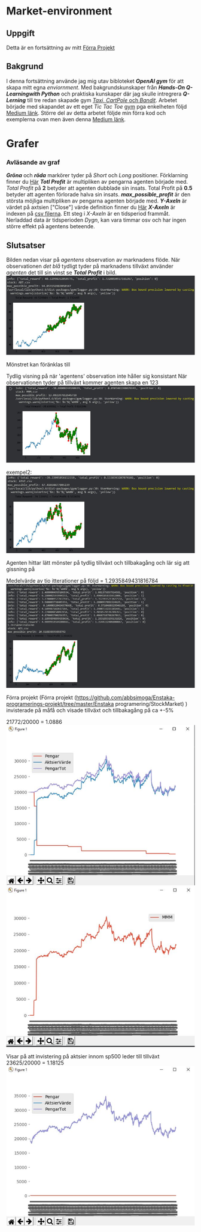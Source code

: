 # Market-environment

## Uppgift
Detta är en fortsättning av mitt [Förra Projekt](https://github.com/abbsimoga/Enstaka-programerings-projekt/tree/master/Enstaka_programering/StockMarket)

## Bakgrund
I denna fortsättning använde jag mig utav bibloteket **_OpenAI gym_** för att skapa mitt egna *enviornment*. Med bakgrundskunskaper från **_Hands-On Q-Learningwith Python_** och praktiska kunskaper där jag skulle intregrera **_Q-Lerning_** till tre redan skapade gym [*Taxi*, *CartPole* och *Bandit*](https://colab.research.google.com/drive/1RwkDfI0lxFZmXXNk1q88PWA7HQiJjlBL#scrollTo=Ac6y6qG-3kV3). Arbetet började med skapandet av ett eget *Tic Tac Toe* [gym](https://github.com/abbsimoga/TicTacGym) pga enkelheten följd [Medium länk](https://medium.com/@apoddar573/making-your-own-custom-environment-in-gym-c3b65ff8cdaa). Större del av detta arbetet följde min förra kod och exemplerna ovan men även denna [Medium länk](https://towardsdatascience.com/creating-a-custom-openai-gym-environment-for-stock-trading-be532be3910e).

# Grafer

### Avläsande av graf
**_Gröna_** och **_röda_** markörer tyder på *Short* och *Long* positioner. Förklarning finner du [Här](https://www.investor.gov/introduction-investing/investing-basics/how-stock-markets-work/stock-purchases-and-sales-long-and)
**_Totl Profit_** är multipliken av pengarna agenten började med. *Total Profit* på **2** betyder att agenten dubblade sin insats. Total Profit på **0.5** betyder att agenten förlorade halva sin insats.
**_max_possible_profit_** är den största möjliga multipliken av pengarna agenten började med.
**_Y-Axeln_** är värdet på axtsien ["Close"] värde definition finner du [Här](https://www.investopedia.com/terms/c/closingprice.asp)
**_X-Axeln_** är indexen på [csv filerna](../datasets/). Ett steg i *X-Axeln* är en tidsperiod frammåt. Nerladdad data är tidsperioden *Dygn*, kan vara timmar osv och har ingen större effekt på agentens beteende.

## Slutsatser
Bilden nedan visar på *agentens* observation av marknadens flöde. När observationen *det blå* tydligt tyder på marknadens tillväxt använder *agenten* det till sin vinst se **_Total Profit_** i bild. 
![png](docs/Capture3.JPG)



Mönstret kan föränklas till 



Tydlig visning på när 'agentens' observation inte håller sig konsistant
När observationen tyder på tillväxt kommer agenten skapa en 123 
![png](docs/Capture1.JPG)

exempel2:
![png](docs/Capture2.JPG)

Agenten hittar lätt mönster på tydlig tillväxt och tillbakagång och lär sig att gissning på 

Medelvärde av tio itterationer på följd = 1.2935849431816784
![png](docs/Capture7.JPG)

Förra projekt (Förra projekt (https://github.com/abbsimoga/Enstaka-programerings-projekt/tree/master/Enstaka programering/StockMarket)
) invisterade på måfå och visade tillväxt och tillbakagång på ca +-5%

21772/20000 = 1.0886
![png](docs/Capture4.JPG)
![png](docs/Capture5.JPG)

Visar på att invistering på aktsier innom sp500 leder till tillväxt
23625/20000 = 1.18125
![png](docs/Capture6.JPG)